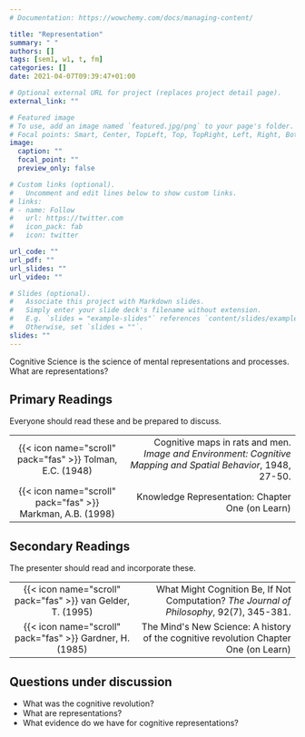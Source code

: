 ```yaml
---
# Documentation: https://wowchemy.com/docs/managing-content/

title: "Representation"
summary: " "
authors: []
tags: [sem1, w1, t, fm]
categories: []
date: 2021-04-07T09:39:47+01:00

# Optional external URL for project (replaces project detail page).
external_link: ""

# Featured image
# To use, add an image named `featured.jpg/png` to your page's folder.
# Focal points: Smart, Center, TopLeft, Top, TopRight, Left, Right, BottomLeft, Bottom, BottomRight.
image:
  caption: ""
  focal_point: ""
  preview_only: false

# Custom links (optional).
#   Uncomment and edit lines below to show custom links.
# links:
# - name: Follow
#   url: https://twitter.com
#   icon_pack: fab
#   icon: twitter

url_code: ""
url_pdf: ""
url_slides: ""
url_video: ""

# Slides (optional).
#   Associate this project with Markdown slides.
#   Simply enter your slide deck's filename without extension.
#   E.g. `slides = "example-slides"` references `content/slides/example-slides.md`.
#   Otherwise, set `slides = ""`.
slides: ""
---
```


Cognitive Science is the science of mental representations and processes. What are representations?

## Primary Readings

Everyone should read these and be prepared to discuss.

|  |  |
|:----:|-----:|
| {{< icon name="scroll" pack="fas" >}} Tolman, E.C. (1948) | Cognitive maps in rats and men. *Image and Environment: Cognitive Mapping and Spatial Behavior*, 1948, 27-50. |
| {{< icon name="scroll" pack="fas" >}} Markman, A.B. (1998) | Knowledge Representation: Chapter One (on Learn) |


## Secondary Readings

The presenter should read and incorporate these.

|  |  |
|:----:|-----:|
| {{< icon name="scroll" pack="fas" >}} van Gelder, T. (1995) | What Might Cognition Be, If Not Computation? *The Journal of Philosophy*, 92(7), 345-381. |
| {{< icon name="scroll" pack="fas" >}} Gardner, H. (1985) | The Mind's New Science: A history of the cognitive revolution Chapter One (on Learn) |


## Questions under discussion

- What was the cognitive revolution?
- What are representations?
- What evidence do we have for cognitive representations?

